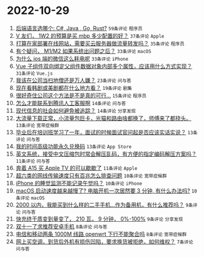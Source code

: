 # 2022-10-29

1. [后端语言选哪个: C#, Java , Go, Rust?](https://www.v2ex.com/t/890899) `59条评论` `程序员`
1. [V 友们， 1W2 的预算是买 mbp 多少配置的好？](https://www.v2ex.com/t/890913) `37条评论` `Apple`
1. [打算在家部署在线网站，需要买云服务器做流量转发吗？](https://www.v2ex.com/t/890927) `35条评论` `程序员`
1. [有个疑问， M1/M2 如果系统出问题之后？](https://www.v2ex.com/t/890916) `33条评论` `macOS`
1. [为什么 ios 端的微信这么耗电呢](https://www.v2ex.com/t/890946) `33条评论` `iPhone`
1. [Vue 子组件双向绑定父组件数据对象内部多个属性，应该用什么方式实现？](https://www.v2ex.com/t/890909) `31条评论` `Vue.js`
1. [我该在公司当扫地僧还是万人嫌？](https://www.v2ex.com/t/890962) `23条评论` `问与答`
1. [现在看韩剧或美剧都在什么地方看？](https://www.v2ex.com/t/890906) `19条评论` `剧集`
1. [很好奇住公司这个方法是不是真的可行...](https://www.v2ex.com/t/891001) `15条评论` `程序员`
1. [怎么才能联系到腾讯人工客服啊](https://www.v2ex.com/t/890970) `14条评论` `问与答`
1. [现代信息的社会如何避免被追踪？](https://www.v2ex.com/t/890966) `14条评论` `分享发现`
1. [大流量下载正常，小流量包巨卡，光猫和路由啥都换了，师傅来了都挠头。](https://www.v2ex.com/t/890949) `13条评论` `宽带症候群`
1. [毕业后在培训班学习了一年，面试的时候面试官问起是否应该实话实说？](https://www.v2ex.com/t/890917) `13条评论` `问与答`
1. [我的时间高级功能永久兑换码](https://www.v2ex.com/t/890887) `13条评论` `App Store`
1. [英文系统，接受中文压缩包时常会解压乱码，有方便的指定编码解压方案吗？](https://www.v2ex.com/t/891005) `11条评论` `问与答`
1. [奔着 A15 买 Apple TV 的可以歇歇了](https://www.v2ex.com/t/890945) `11条评论` `Apple`
1. [超六类的网线传输速度只有百兆怎么排查问题](https://www.v2ex.com/t/890999) `10条评论` `宽带症候群`
1. [iPhone 的睡觉监测不能记录午觉吗？](https://www.v2ex.com/t/890988) `10条评论` `iPhone`
1. [macOS 启动速度越来越慢了? 电脑开机一次居然要 3 分钟, 有什么办法吗?](https://www.v2ex.com/t/890939) `10条评论` `macOS`
1. [2000 以内，我能买到什么样的二手手机...作为备用机，有什么推荐吗？](https://www.v2ex.com/t/890910) `9条评论` `问与答`
1. [快充终于质变到量变了， 210 瓦， 9 分钟， 0%-100%](https://www.v2ex.com/t/890897) `9条评论` `分享发现`
1. [双十一了求推荐安卓手机](https://www.v2ex.com/t/890941) `8条评论` `问与答`
1. [电信和移动两条 1000M 线路 openwrt 下行不能聚合吗](https://www.v2ex.com/t/890901) `8条评论` `宽带症候群`
1. [网上买空调，到货后外机有损伤凹陷，要求换货被拒绝，如何维权？](https://www.v2ex.com/t/890993) `7条评论` `问与答`
